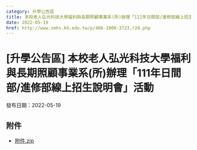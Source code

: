 ```yaml
---
category: 升學公告區
title: 本校老人弘光科技大學福利與長期照顧事業系(所)辦理「111年日間部/進修部線上招生說明會」活動
date: 2022-05-19
href: http://www.smhs.kh.edu.tw/p/406-1000-3723,r20.php
---
```


# [升學公告區] 本校老人弘光科技大學福利與長期照顧事業系(所)辦理「111年日間部/進修部線上招生說明會」活動

發布日期：2022-05-19



## 附件

- [附件.zip](https://www.smhs.kh.edu.tw/app/index.php?Action=downloadfile&file=WVhSMFlXTm9Mek0zTDNCMFlWOHpORGt3WHpJNE1qYzVPRGxmTkRjME9EZ3VlbWx3&fname=DGGGROTSYWQO41XX50LKSWHGRK30OOLKDGUWTSKK4125MLVWKPROVTPOUSSSPKPO)
